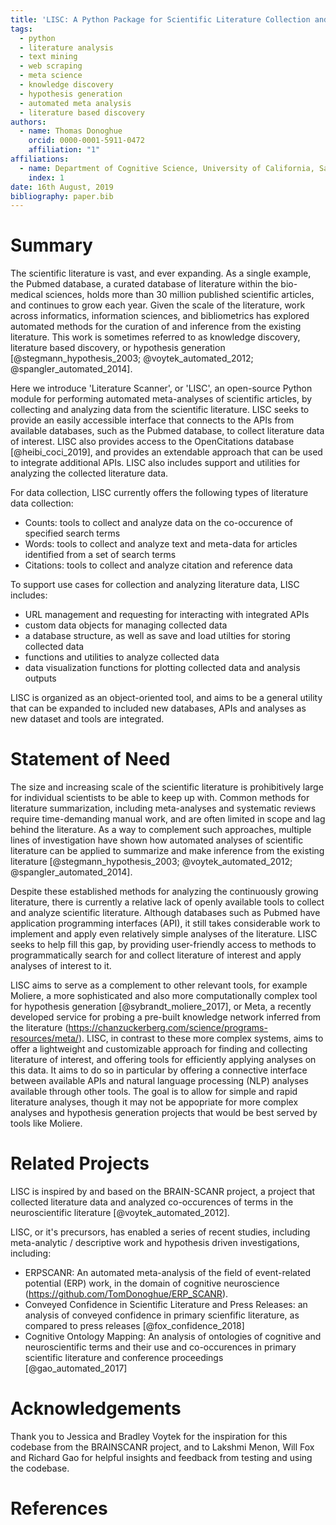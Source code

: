 ```yaml
---
title: 'LISC: A Python Package for Scientific Literature Collection and Analysis'
tags:
  - python
  - literature analysis
  - text mining
  - web scraping
  - meta science
  - knowledge discovery
  - hypothesis generation
  - automated meta analysis
  - literature based discovery
authors:
  - name: Thomas Donoghue
    orcid: 0000-0001-5911-0472
    affiliation: "1"
affiliations:
  - name: Department of Cognitive Science, University of California, San Diego
    index: 1
date: 16th August, 2019
bibliography: paper.bib
---
```


# Summary

The scientific literature is vast, and ever expanding. As a single example, the Pubmed database, a curated
database of literature within the bio-medical sciences, holds more than 30 million published scientific articles,
and continues to grow each year. Given the scale of the literature, work across informatics, information sciences, and
bibliometrics has explored automated methods for the curation of and inference from the existing literature. This
work is sometimes referred to as knowledge discovery, literature based discovery,
or hypothesis generation [@stegmann_hypothesis_2003; @voytek_automated_2012; @spangler_automated_2014].

Here we introduce 'Literature Scanner', or 'LISC', an open-source Python module
for performing automated meta-analyses of scientific articles, by collecting and analyzing
data from the scientific literature. LISC seeks to provide an easily accessible interface that
connects to the APIs from available databases, such as the Pubmed database, to collect literature data
of interest. LISC also provides access to the OpenCitations database [@heibi_coci_2019], and provides
an extendable approach that can be used to integrate additional APIs. LISC also includes support and
utilities for analyzing the collected literature data.

For data collection, LISC currently offers the following types of literature data collection:
- Counts: tools to collect and analyze data on the co-occurence of specified search terms
- Words: tools to collect and analyze text and meta-data for articles identified from a set of search terms
- Citations: tools to collect and analyze citation and reference data

To support use cases for collection and analyzing literature data, LISC includes:
- URL management and requesting for interacting with integrated APIs
- custom data objects for managing collected data
- a database structure, as well as save and load utilties for storing collected data
- functions and utilities to analyze collected data
- data visualization functions for plotting collected data and analysis outputs

LISC is organized as an object-oriented tool, and aims to be a general utility that can
be expanded to included new databases, APIs and analyses as new dataset and tools are integrated.

# Statement of Need

The size and increasing scale of the scientific literature is prohibitively large for
individual scientists to be able to keep up with. Common methods for literature summarization,
including meta-analyses and systematic reviews require time-demanding manual work, and are often
limited in scope and lag behind the literature. As a way to complement such approaches, multiple
lines of investigation have shown how automated analyses of scientific literature can be applied
to summarize and make inference from the existing literature [@stegmann_hypothesis_2003;
@voytek_automated_2012; @spangler_automated_2014].

Despite these established methods for analyzing the continuously growing literature, there is
currently a relative lack of openly available tools to collect and analyze scientific literature.
Although databases such as Pubmed have application programming interfaces (API), it still takes
considerable work to implement and apply even relatively simple analyses of the literature. LISC
seeks to help fill this gap, by providing user-friendly access to methods to programmatically search
for and collect literature of interest and apply analyses of interest to it.

LISC aims to serve as a complement to other relevant tools, for example Moliere,
a more sophisticated and also more computationally complex tool for hypothesis
generation [@sybrandt_moliere_2017], or Meta, a recently developed service for probing
a pre-built knowledge network inferred from the literature
(https://chanzuckerberg.com/science/programs-resources/meta/).
LISC, in contrast to these more complex systems, aims to offer a lightweight and customizable
approach for finding and collecting literature of interest, and offering tools for efficiently
applying analyses on this data. It aims to do so in particular by offering a connective
interface between available APIs and natural language processing (NLP) analyses
available through other tools. The goal is to allow for simple and rapid literature analyses,
though it may not be appopriate for more complex analyses and hypothesis generation projects
that would be best served by tools like Moliere.

# Related Projects

LISC is inspired by and based on the BRAIN-SCANR project, a project that collected literature
data and analyzed co-occurences of terms in the neuroscientific literature [@voytek_automated_2012].

LISC, or it's precursors, has enabled a series of recent studies, including meta-analytic / descriptive
work and hypothesis driven investigations, including:
- ERPSCANR: An automated meta-analysis of the field of event-related potential (ERP) work,
in the domain of cognitive neuroscience (https://github.com/TomDonoghue/ERP_SCANR).
- Conveyed Confidence in Scientific Literature and Press Releases: an analysis of
conveyed confidence in primary scienfific literature, as compared to press releases [@fox_confidence_2018]
- Cognitive Ontology Mapping: An analysis of ontologies of cognitive and neuroscientific terms and
their use and co-occurences in primary scientific literature and conference proceedings [@gao_automated_2017]

# Acknowledgements

Thank you to Jessica and Bradley Voytek for the inspiration for this codebase from the BRAINSCANR project,
and to Lakshmi Menon, Will Fox and Richard Gao for helpful insights and feedback from testing and using the codebase.

# References
